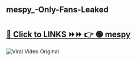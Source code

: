 
 ## mespy_-Only-Fans-Leaked

# <h2><a href="https://clipsfans.com/mespy_&ref=git">🔗 Click to LINKS ⏩⏩ 👉 🟢 mespy  </a></h2>

<a href="https://clipsfans.com/mespy_&ref=git" rel="nofollow" data-target="animated-image.originalLink"><img src="https://i.ibb.co.com/xMMVF88/686577567.gif" alt="Viral Video Original" style="max-width: 100%; display: inline-block;" data-target="animated-image.originalImage"></a>
